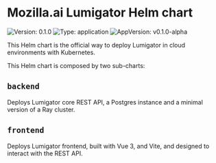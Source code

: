 # Mozilla.ai Lumigator Helm chart

![Version: 0.1.0](https://img.shields.io/badge/Version-0.1.0-informational?style=flat-square) ![Type: application](https://img.shields.io/badge/Type-application-informational?style=flat-square) ![AppVersion: v0.1.0-alpha](https://img.shields.io/badge/Version-v0.1.0--alpha-informational?style=flat-square)

This Helm chart is the official way to deploy Lumigator in cloud environments with Kubernetes.

This Helm chart is composed by two sub-charts:

## `backend` 

Deploys Lumigator core REST API, a Postgres instance and a minimal version of a Ray cluster.

## `frontend` 

 Deploys Lumigator frontend, built with Vue 3, and Vite, and designed to interact with the REST API.